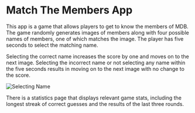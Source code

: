 # Match The Members App

This app is a game that allows players to get to know the members of MDB. The game randomly generates images of members along
with four possible names of members, one of which matches the image. The player has five seconds to select the matching
name.

Selecting the correct name increases the score by one and moves on to the next image. Selecting the incorrect name or not
selecting any name within the five seconds results in moving on to the next image with no change to the score.

![Selecting Name](MDBMatchTheMembers/ss2.png?raw=true "Optional Title")

There is a statistics page that displays relevant game stats, including the longest streak of correct guesses and the results of the last three rounds.
